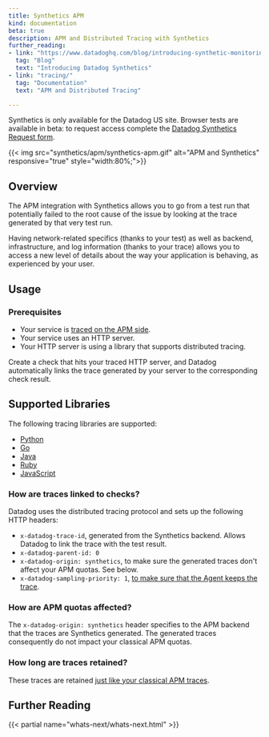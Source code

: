 ```yaml
---
title: Synthetics APM
kind: documentation
beta: true
description: APM and Distributed Tracing with Synthetics
further_reading:
- link: "https://www.datadoghq.com/blog/introducing-synthetic-monitoring/"
  tag: "Blog"
  text: "Introducing Datadog Synthetics"
- link: "tracing/"
  tag: "Documentation"
  text: "APM and Distributed Tracing"

---
```


<div class="alert alert-warning">Synthetics is only available for the Datadog US site. Browser tests are available in beta: to request access complete the <a href="https://app.datadoghq.com/synthetics/beta">Datadog Synthetics Request form</a>.</div>

{{< img src="synthetics/apm/synthetics-apm.gif" alt="APM and Synthetics" responsive="true" style="width:80%;">}}

## Overview

The APM integration with Synthetics allows you to go from a test run that potentially failed to the root cause of the issue by looking at the trace generated by that very test run.

Having network-related specifics (thanks to your test) as well as backend, infrastructure, and log information (thanks to your trace) allows you to access a new level of details about the way your application is behaving, as experienced by your user.

## Usage

### Prerequisites

* Your service is [traced on the APM side][1].
* Your service uses an HTTP server.
* Your HTTP server is using a library that supports distributed tracing.

Create a check that hits your traced HTTP server, and Datadog automatically links the trace generated by your server to the corresponding check result.

## Supported Libraries

The following tracing libraries are supported:

* [Python][2]
* [Go][3]
* [Java][4]
* [Ruby][5]
* [JavaScript][6]

### How are traces linked to checks?

Datadog uses the distributed tracing protocol and sets up the following HTTP headers:

* `x-datadog-trace-id`, generated from the Synthetics backend. Allows Datadog to link the trace with the test result.
* `x-datadog-parent-id: 0`
* `x-datadog-origin: synthetics`, to make sure the generated traces don't affect your APM quotas. See below.
* `x-datadog-sampling-priority: 1`, [to make sure that the Agent keeps the trace][7].

### How are APM quotas affected?

The `x-datadog-origin: synthetics` header specifies to the APM backend that the traces are Synthetics generated. The generated traces consequently do not impact your classical APM quotas.

### How long are traces retained?

These traces are retained [just like your classical APM traces][8].

## Further Reading

{{< partial name="whats-next/whats-next.html" >}}

[1]: /tracing
[2]: https://github.com/DataDog/dd-trace-py/releases/tag/v0.22.0
[3]: https://github.com/DataDog/dd-trace-go/releases/tag/v1.10.0
[4]: https://github.com/DataDog/dd-trace-java/releases/tag/v0.24.1
[5]: https://github.com/DataDog/dd-trace-rb/releases/tag/v0.20.0
[6]: https://github.com/DataDog/dd-trace-js/releases/tag/v0.10.0
[7]: https://docs.datadoghq.com/tracing/guide/trace_sampling_and_storage/#how-it-works
[8]: https://docs.datadoghq.com/tracing/guide/trace_sampling_and_storage/#trace-storage
